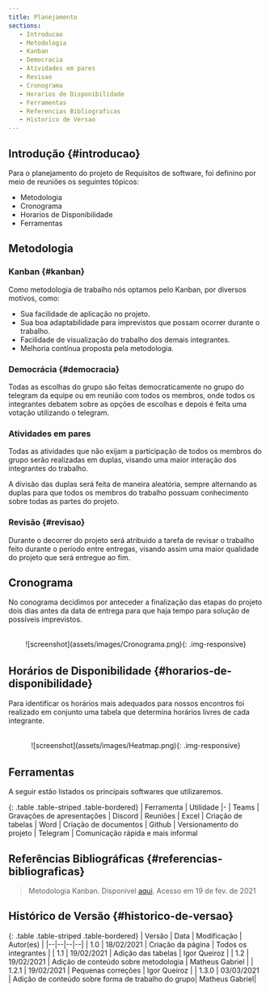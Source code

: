 ```yaml
---
title: Planejamento
sections:
   - Introducao
   - Metodologia
   - Kanban
   - Democracia
   - Atividades em pares
   - Revisao
   - Cronograma
   - Horarios de Disponibilidade
   - Ferramentas
   - Referencias Bibliograficas
   - Historico de Versao
---
```


## Introdução {#introducao}

Para o planejamento do projeto de Requisitos de software, foi definino por meio de reuniões os seguintes tópicos:
*  Metodologia
*  Cronograma
*  Horarios de Disponibilidade
*  Ferramentas

## Metodologia

### Kanban {#kanban}

Como metodologia de trabalho nós optamos pelo Kanban, por diversos motivos, como:
*  Sua facilidade de aplicação no projeto.
*  Sua boa adaptabilidade para imprevistos que possam ocorrer durante o trabalho.
*  Facilidade de visualização do trabalho dos demais integrantes.
*  Melhoria contínua proposta pela metodologia.

### Democrácia {#democracia}

Todas as escolhas do grupo são feitas democraticamente 
no grupo do telegram da equipe ou em reunião com todos os membros, 
onde todos os integrantes debatem sobre as opções de escolhas e depois 
é feita uma votação utilizando o telegram.

### Atividades em pares

Todas as atividades que não exijam a participação de todos os membros do
grupo serão realizadas em duplas, visando uma maior interação dos integrantes
do trabalho.

A divisão das duplas será feita de maneira aleatória, sempre alternando as
duplas para que todos os membros do trabalho possuam conhecimento sobre
todas as partes do projeto.

### Revisão {#revisao}

Durante o decorrer do projeto será atribuido a tarefa de revisar o trabalho
feito durante o período entre entregas, visando assim uma maior qualidade 
do projeto que será entregue ao fim.

## Cronograma

No conograma decidimos por anteceder a finalização das etapas do projeto dois dias antes da data de entrega para que haja tempo para solução de possíveis imprevistos.

<div class="screenshot-holder" style="display: flex; justify-content: center;margin: 2rem auto">
  ![screenshot](assets/images/Cronograma.png){: .img-responsive}
</div>

## Horários de Disponibilidade {#horarios-de-disponibilidade}

Para identificar os horários mais adequados para nossos encontros foi realizado em conjunto uma tabela que determina horários livres de cada integrante.

<div class="screenshot-holder" style="display: flex; justify-content: center;margin: 2rem auto">
  ![screenshot](assets/images/Heatmap.png){: .img-responsive}
</div>

## Ferramentas

A seguir estão listados os principais softwares que utilizaremos.

<div class="table-responsive">

{: .table .table-striped .table-bordered}
| Ferramenta | Utilidade
|-
| Teams | Gravações de apresentações
| Discord | Reuniões
| Excel | Criação de tabelas
| Word | Criação de documentos
| Github | Versionamento do projeto
| Telegram | Comunicação rápida e mais informal

</div>

## Referências Bibliográficas {#referencias-bibliograficas}

> Metodologia Kanban. Disponível [aqui](https://blog.runrun.it/o-que-e-kanban/#b). Acesso em 19 de fev. de 2021

## Histórico de Versão {#historico-de-versao}

{: .table .table-striped .table-bordered}
| Versão | Data | Modificação | Autor(es) |
|--|--|--|--|
| 1.0 | 18/02/2021 | Criação da página | Todos os integrantes |
| 1.1 | 19/02/2021 | Adição das tabelas | Igor Queiroz |
| 1.2 | 19/02/2021 | Adição de conteúdo sobre metodologia | Matheus Gabriel |
| 1.2.1 | 19/02/2021 | Pequenas correções | Igor Queiroz |
| 1.3.0 | 03/03/2021 | Adição de conteúdo sobre forma de trabalho do grupo| Matheus Gabriel|

